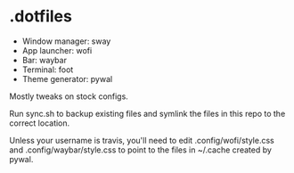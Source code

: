 # .dotfiles

* Window manager: sway
* App launcher: wofi
* Bar: waybar
* Terminal: foot
* Theme generator: pywal

Mostly tweaks on stock configs.  

Run sync.sh to backup existing files and symlink the files in this repo to the correct location.

Unless your username is travis, you'll need to edit .config/wofi/style.css and .config/waybar/style.css to point to the files in ~/.cache created by pywal. 
